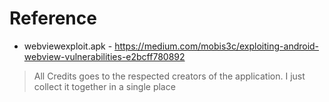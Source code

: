 # Reference
- webviewexploit.apk - https://medium.com/mobis3c/exploiting-android-webview-vulnerabilities-e2bcff780892

> All Credits goes to the respected creators of the application. I just collect it together in a single place
